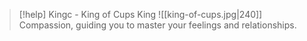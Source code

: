 > [!help] Kingc - King of Cups King ![[king-of-cups.jpg|240]] Compassion,
> guiding you to master your feelings and relationships.
